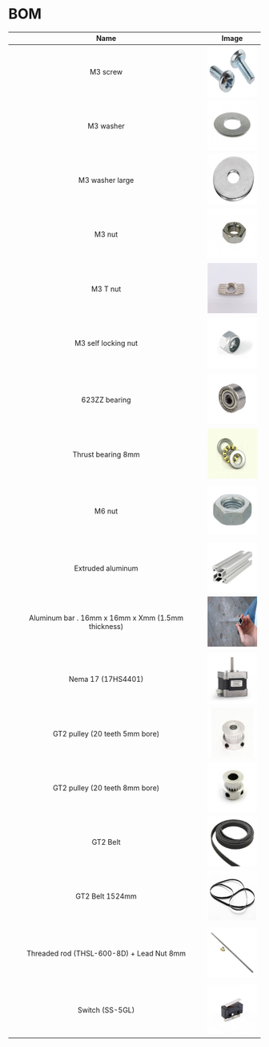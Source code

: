 # BOM

| Name | Image |
| :---: | --- |
| M3 screw | <a href="./m3_screw.jpg"><img src="./m3_screw.jpg" width="100" height="100"></a> | 
| M3 washer | <a href="./m3_washer.jpg"><img src="./m3_washer.jpg" width="100" height="100"></a> | 
| M3 washer large | <a href="./m3_washer_large.png"><img src="./m3_washer_large.png" width="100" height="100"></a> | 
| M3 nut | <a href="./m3_nut.jpg"><img src="./m3_nut.jpg" width="100" height="100"></a> | 
| M3 T nut | <a href="./m3_T_nut.jpg"><img src="./m3_T_nut.jpg" width="100" height="100"></a> | 
| M3 self locking nut | <a href="./m3_self_locking_nut.jpg"><img src="./m3_self_locking_nut.jpg" width="100" height="100"></a> | 
| | | 
| 623ZZ bearing | <a href="./623ZZ_bearing.jpg"><img src="./623ZZ_bearing.jpg" width="100" height="100"></a> | 
| Thrust bearing 8mm | <a href="./thrust_bearing_8mm.jpg"><img src="./thrust_bearing_8mm.jpg" width="100" height="100"></a> | 
| | |
| M6 nut | <a href="./m6_nut.jpg"><img src="./m6_nut.jpg" width="100" height="100"></a> | 
| | | 
| Extruded aluminum | <a href="./m6_nut.jpg"><img src="./extruded_aluminum.jpg" width="100" height="100"></a> | 
| Aluminum bar . 16mm x 16mm x Xmm (1.5mm thickness) | <a href="./aluminum_bar.jpg"><img src="./aluminum_bar.jpg" width="100" height="100"></a> | 
| | | 
| Nema 17 (17HS4401) | <a href="./nema_17.jpg"><img src="./nema_17.jpg" width="100" height="100"></a> | 
| GT2 pulley (20 teeth 5mm bore)| <a href="./GT2_pulley_5mm.jpg"><img src="./GT2_pulley_5mm.jpg" width="100" height="100"></a> | 
| GT2 pulley (20 teeth 8mm bore)| <a href="./GT2_pulley_8mm.jpg"><img src="./GT2_pulley_8mm.jpg" width="100" height="100"></a> | 
| GT2 Belt | <a href="./gt2_belt.jpg"><img src="./gt2_belt.jpg" width="100" height="100"></a> | 
| GT2 Belt 1524mm | <a href="./gt2_belt_1524.jpg"><img src="./gt2_belt_1524.jpg" width="100" height="100"></a> | 
| | |
| Threaded rod (THSL-600-8D) + Lead Nut 8mm | <a href="./lead_screw.jpg"><img src="./lead_screw.jpg" width="100" height="100"></a> |
| | |
| Switch (SS-5GL) | <a href="./SS_5GL.jpg"><img src="./SS_5GL.jpg" width="100" height="100"></a> | 


